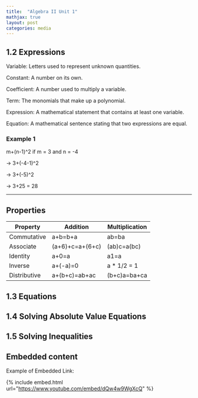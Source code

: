 ```yaml
---
title:  "Algebra II Unit 1"
mathjax: true
layout: post
categories: media
---
```


## 1.2 Expressions

Variable: Letters used to represent unknown quantities.

Constant: A number on its own.

Coefficient: A number used to multiply a variable.

Term: The monomials that make up a polynomial.

Expression: A mathematical statement that contains at least one variable.

Equation: A mathematical sentence stating that two expressions are equal.

### Example 1

m+(n-1)^2 if m = 3 and n = -4

-> 3+(-4-1)^2

-> 3+(-5)^2

-> 3+25 = 28

---

## Properties

| Property         | Addition         | Multiplication  |
|------------------|------------------|-----------------|
| Commutative      | a+b=b+a          | ab=ba           |
| Associate        | (a+6)+c=a+(6+c)  | (ab)c=a(bc)     |
| Identity         | a+0=a            | a1=a            |
| Inverse          | a+(-a)=0         | a * 1/2 = 1     |
| Distributive     | a+(b+c)=ab+ac    | (b+c)a=ba+ca    |



## 1.3 Equations


## 1.4 Solving Absolute Value Equations


## 1.5 Solving Inequalities


## Embedded content

Example of Embedded Link:

{% include embed.html url="https://www.youtube.com/embed/dQw4w9WgXcQ" %}
